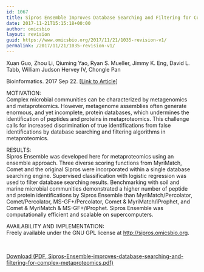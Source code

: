 ```yaml
---
id: 1067
title: Sipros Ensemble Improves Database Searching and Filtering for Complex Metaproteomics
date: 2017-11-21T15:15:18+00:00
author: omicsbio
layout: revision
guid: https://www.omicsbio.org/2017/11/21/1035-revision-v1/
permalink: /2017/11/21/1035-revision-v1/
---
```

Xuan Guo, Zhou Li, Qiuming Yao, Ryan S. Mueller, Jimmy K. Eng, David L. Tabb, William Judson Hervey IV, Chongle Pan

Bioinformatics. 2017 Sep 22. [[Link to Article](https://doi.org/10.1093/bioinformatics/btx601)]

MOTIVATION:  
Complex microbial communities can be characterized by metagenomics and metaproteomics. However, metagenome assemblies often generate enormous, and yet incomplete, protein databases, which undermines the identification of peptides and proteins in metaproteomics. This challenge calls for increased discrimination of true identifications from false identifications by database searching and filtering algorithms in metaproteomics.

RESULTS:  
Sipros Ensemble was developed here for metaproteomics using an ensemble approach. Three diverse scoring functions from MyriMatch, Comet and the original Sipros were incorporated within a single database searching engine. Supervised classification with logistic regression was used to filter database searching results. Benchmarking with soil and marine microbial communities demonstrated a higher number of peptide and protein identifications by Sipros Ensemble than MyriMatch/Percolator, Comet/Percolator, MS-GF+/Percolator, Comet & MyriMatch/iProphet, and Comet & MyriMatch & MS-GF+/iProphet. Sipros Ensemble was computationally efficient and scalable on supercomputers.

AVAILABILITY AND IMPLEMENTATION:  
Freely available under the GNU GPL license at http://sipros.omicsbio.org.

&nbsp;

<p class="gde-text">
  <a href="https://www.omicsbio.org/wp-content/uploads/2017/11/Sipros-Ensemble-improves-database-searching-and-filtering-for-complex-metaproteomics.pdf" class="gde-link" onClick="_gaq.push(['_trackEvent', 'Google Doc Embedder', 'Download', this.href]);">Download (PDF, Sipros-Ensemble-improves-database-searching-and-filtering-for-complex-metaproteomics.pdf)</a>
</p>